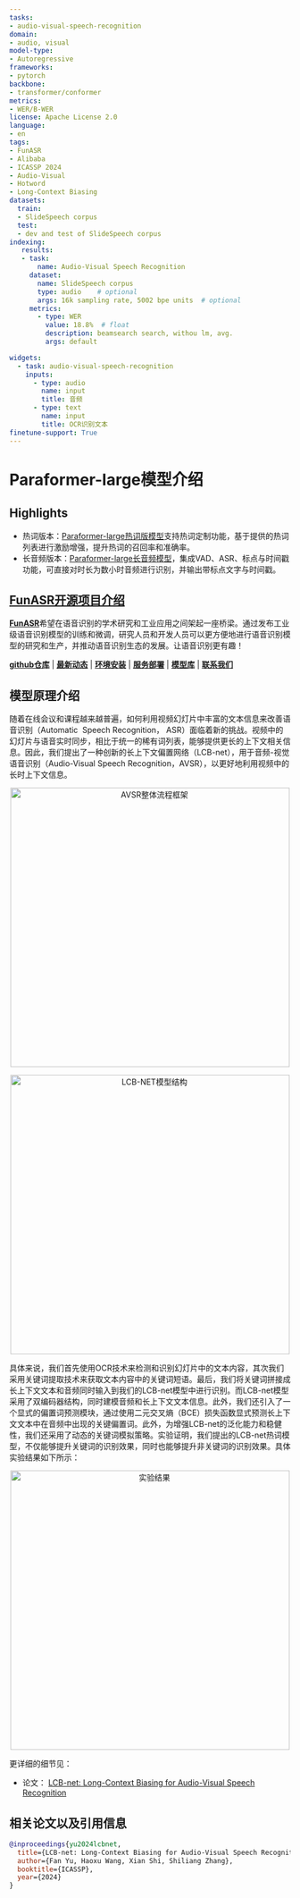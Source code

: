 ```yaml
---
tasks:
- audio-visual-speech-recognition 
domain:
- audio, visual
model-type:
- Autoregressive
frameworks:
- pytorch
backbone:
- transformer/conformer
metrics:
- WER/B-WER
license: Apache License 2.0
language: 
- en
tags:
- FunASR
- Alibaba
- ICASSP 2024
- Audio-Visual
- Hotword
- Long-Context Biasing
datasets:
  train:
  - SlideSpeech corpus
  test:
  - dev and test of SlideSpeech corpus
indexing:
   results:
   - task:
       name: Audio-Visual Speech Recognition
     dataset:
       name: SlideSpeech corpus
       type: audio    # optional
       args: 16k sampling rate, 5002 bpe units  # optional
     metrics:
       - type: WER
         value: 18.8%  # float
         description: beamsearch search, withou lm, avg.
         args: default

widgets:
  - task: audio-visual-speech-recognition 
    inputs:
      - type: audio
        name: input
        title: 音频
      - type: text
        name: input
        title: OCR识别文本
finetune-support: True
---
```



# Paraformer-large模型介绍

## Highlights
- 热词版本：[Paraformer-large热词版模型](https://www.modelscope.cn/models/damo/speech_paraformer-large-contextual_asr_nat-zh-cn-16k-common-vocab8404/summary)支持热词定制功能，基于提供的热词列表进行激励增强，提升热词的召回率和准确率。
- 长音频版本：[Paraformer-large长音频模型](https://www.modelscope.cn/models/damo/speech_paraformer-large-vad-punc_asr_nat-zh-cn-16k-common-vocab8404-pytorch/summary)，集成VAD、ASR、标点与时间戳功能，可直接对时长为数小时音频进行识别，并输出带标点文字与时间戳。

## <strong>[FunASR开源项目介绍](https://github.com/alibaba-damo-academy/FunASR)</strong>
<strong>[FunASR](https://github.com/alibaba-damo-academy/FunASR)</strong>希望在语音识别的学术研究和工业应用之间架起一座桥梁。通过发布工业级语音识别模型的训练和微调，研究人员和开发人员可以更方便地进行语音识别模型的研究和生产，并推动语音识别生态的发展。让语音识别更有趣！

[**github仓库**](https://github.com/alibaba-damo-academy/FunASR)
| [**最新动态**](https://github.com/alibaba-damo-academy/FunASR#whats-new) 
| [**环境安装**](https://github.com/alibaba-damo-academy/FunASR#installation)
| [**服务部署**](https://www.funasr.com)
| [**模型库**](https://github.com/alibaba-damo-academy/FunASR/tree/main/model_zoo)
| [**联系我们**](https://github.com/alibaba-damo-academy/FunASR#contact)


## 模型原理介绍

随着在线会议和课程越来越普遍，如何利用视频幻灯片中丰富的文本信息来改善语音识别（Automatic  Speech Recognition， ASR）面临着新的挑战。视频中的幻灯片与语音实时同步，相比于统一的稀有词列表，能够提供更长的上下文相关信息。因此，我们提出了一种创新的长上下文偏置网络（LCB-net），用于音频-视觉语音识别（Audio-Visual Speech Recognition，AVSR），以更好地利用视频中的长时上下文信息。

<p align="center">
<img src="fig/lcbnet1.png" alt="AVSR整体流程框架"  width="500" />
<p align="center">
<img src="fig/lcbnet2.png" alt="LCB-NET模型结构"  width="500" />


具体来说，我们首先使用OCR技术来检测和识别幻灯片中的文本内容，其次我们采用关键词提取技术来获取文本内容中的关键词短语。最后，我们将关键词拼接成长上下文文本和音频同时输入到我们的LCB-net模型中进行识别。而LCB-net模型采用了双编码器结构，同时建模音频和长上下文文本信息。此外，我们还引入了一个显式的偏置词预测模块，通过使用二元交叉熵（BCE）损失函数显式预测长上下文文本中在音频中出现的关键偏置词。此外，为增强LCB-net的泛化能力和稳健性，我们还采用了动态的关键词模拟策略。实验证明，我们提出的LCB-net热词模型，不仅能够提升关键词的识别效果，同时也能够提升非关键词的识别效果。具体实验结果如下所示：

<p align="center">
<img src="fig/lcbnet3.png" alt="实验结果"  width="500" />


更详细的细节见：
- 论文： [LCB-net: Long-Context Biasing for Audio-Visual Speech Recognition](https://arxiv.org/abs/2401.06390)





## 相关论文以及引用信息

```BibTeX
@inproceedings{yu2024lcbnet,
  title={LCB-net: Long-Context Biasing for Audio-Visual Speech Recognition},
  author={Fan Yu, Haoxu Wang, Xian Shi, Shiliang Zhang},
  booktitle={ICASSP},
  year={2024}
}
```